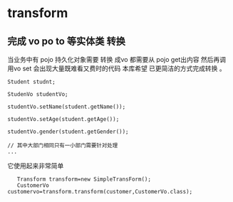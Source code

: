 # transform
## 完成 vo po to 等实体类 转换

当业务中有 pojo 持久化对象需要 转换 成vo 都需要从 pojo get出内容 然后再调用vo set 会出现大量既难看又费时的代码
本库希望 已更简洁的方式完成转换 。
```
Student studnt;

StudenVo studentVo;

studentVo.setName(student.getName());

studentVo.setAge(student.getAge());

studentVo.gender(student.getGender());  

// 其中大部门相同只有一小部门需要针对处理  
...

```
它使用起来非常简单

```
   Transform transform=new SimpleTransForm();  
   CustomerVo customervo=transform.transform(customer,CustomerVo.class);
   
```
